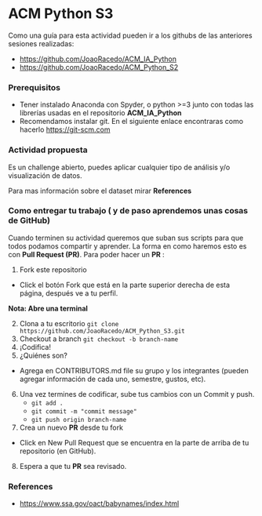 # ACM Python S3

Como una guía para esta actividad pueden ir a los githubs de las anteriores sesiones realizadas:

* https://github.com/JoaoRacedo/ACM_IA_Python
* https://github.com/JoaoRacedo/ACM_Python_S2


### Prerequisitos

* Tener instalado Anaconda con Spyder, o python >=3 junto con todas las librerías usadas en el repositorio **ACM_IA_Python**
* Recomendamos instalar git. En el siguiente enlace encontraras como hacerlo https://git-scm.com

### Actividad propuesta

Es un challenge abierto, puedes aplicar cualquier tipo de análisis y/o visualización de datos.

Para mas información sobre el dataset mirar **References**

### Como entregar tu trabajo ( y de paso aprendemos unas cosas de GitHub)


Cuando terminen su actividad queremos que suban sus scripts para que todos podamos compartir y aprender.
La forma en como haremos esto es con **Pull Request (PR)**.
Para poder hacer un **PR** :

1. Fork este repositorio
  - Click el botón Fork que está en la parte superior derecha de esta página, después ve a tu perfil.
  
**Nota: Abre una terminal**

2. Clona a tu escritorio `git clone https://github.com/JoaoRacedo/ACM_Python_S3.git`
3. Checkout a branch `git checkout -b branch-name`
4. ¡Codifica!
5. ¿Quiénes son?
  - Agrega en CONTRIBUTORS.md file su grupo y los integrantes (pueden agregar información de cada uno, semestre, gustos, etc).
6. Una vez termines de codificar, sube tus cambios con un Commit y push.
   - `git add .`
   - `git commit -m "commit message"`
   - `git push origin branch-name`
7. Crea un nuevo **PR** desde tu fork
  - Click en New Pull Request que se encuentra en la parte de arriba de tu repositorio (en GitHub).
8. Espera a que tu **PR** sea revisado.

### References

* https://www.ssa.gov/oact/babynames/index.html
